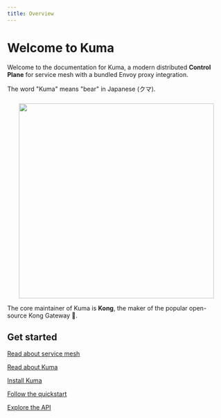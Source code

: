 ```yaml
---
title: Overview
---
```


# Welcome to Kuma

Welcome to the documentation for Kuma, a modern distributed **Control Plane** for service mesh with a bundled Envoy proxy integration.

The word "Kuma" means "bear" in Japanese (クマ).

<center>
<img src="/images/diagrams/main-diagram@2x.png" alt="" style="width: 450px; padding-top: 10px"/>
</center>

The core maintainer of Kuma is **Kong**, the maker of the popular open-source Kong Gateway 🦍.

## Get started

[Read about service mesh](/docs/1.3.1/overview/what-is-a-service-mesh/)

[Read about Kuma](/docs/1.3.1/overview/what-is-kuma/)

[Install Kuma](/install/latest/)

[Follow the quickstart](/docs/1.3.1/quickstart/kubernetes/)

[Explore the API](/docs/1.3.1/documentation/http-api/)
